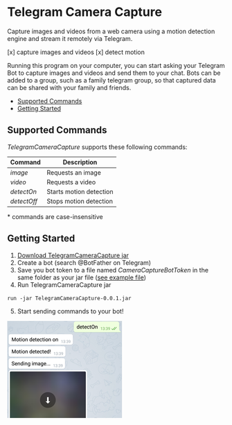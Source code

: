 # Telegram Camera Capture

Capture images and videos from a web camera using a motion detection engine and stream it remotely via Telegram.

[x] capture images and videos
[x] detect motion

Running this program on your computer, you can start asking your Telegram Bot to capture images and videos and send them to your chat. Bots can be added to a group, such as a family telegram group, so that captured data can be shared with your family and friends.


* [Supported Commands](https://github.com/MirYeh/TelegramCameraCapture#supported-commands)
* [Getting Started](https://github.com/MirYeh/TelegramCameraCapture#getting-started)




## Supported Commands

_TelegramCameraCapture_ supports these following commands:

Command		| Description
------------|-------------
_image_		| Requests an image
_video_		| Requests a video
_detectOn_	| Starts motion detection
_detectOff_ | Stops motion detection

\* commands are case-insensitive




## Getting Started

1. [Download TelegramCameraCapture jar](https://github.com/MirYeh/TelegramCameraCapture/raw/master/extra/TelegramCameraCapture-0.0.1.jar)
2. Create a bot (search @BotFather on Telegram)
3. Save you bot token to a file named _CameraCaptureBotToken_ in the same folder as your jar file ([see example file](https://github.com/MirYeh/TelegramCameraCapture/blob/master/extra/CameraCaptureBotTokenExample))
4. Run TelegramCameraCapture jar
```
run -jar TelegramCameraCapture-0.0.1.jar
```
5. Start sending commands to your bot!


<img src="https://github.com/MirYeh/TelegramCameraCapture/blob/master/extra/screenshots/small-detect-on-off-command.png" alt="screenshot" title="detectOn command">






